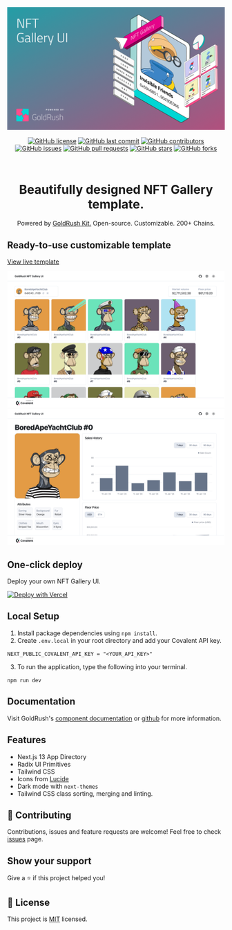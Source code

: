 <div align="center">
  <a href="https://www.covalenthq.com/products/goldrush/" target="_blank">
    <img alt="GoldRush NFT Gallery UI template" src="https://raw.githubusercontent.com/covalenthq/goldrush-nft-gallery-ui/main/static/grk-nft-banner.png" style="max-width: 100%;"/>
  </a>
  <br/>
  
[![GitHub license](https://img.shields.io/github/license/covalenthq/goldrush-nft-gallery-ui)](https://github.com/covalenthq/goldrush-nft-gallery-ui/blob/main/LICENSE)
[![GitHub last commit](https://img.shields.io/github/last-commit/covalenthq/goldrush-nft-gallery-ui)](https://github.com/covalenthq/goldrush-nft-gallery-ui/commits/master)
[![GitHub contributors](https://img.shields.io/github/contributors/covalenthq/goldrush-nft-gallery-ui)](https://github.com/covalenthq/goldrush-nft-gallery-ui/graphs/contributors)
[![GitHub issues](https://img.shields.io/github/issues/covalenthq/goldrush-nft-gallery-ui)](https://github.com/covalenthq/goldrush-nft-gallery-ui/issues)
[![GitHub pull requests](https://img.shields.io/github/issues-pr/covalenthq/goldrush-nft-gallery-ui)](https://github.com/covalenthq/goldrush-nft-gallery-ui/pulls)
[![GitHub stars](https://img.shields.io/github/stars/covalenthq/goldrush-nft-gallery-ui)](https://github.com/covalenthq/goldrush-nft-gallery-ui/stargazers)
[![GitHub forks](https://img.shields.io/github/forks/covalenthq/goldrush-nft-gallery-ui)](https://github.com/covalenthq/goldrush-nft-gallery-ui/network/members)

<!-- Additional sections of your README -->



</div>

<br/>

<h1 align="center">Beautifully designed NFT Gallery template.</h1>

<div align="center">
Powered by <span><a href="https://github.com/covalenthq/goldrush-kit">GoldRush Kit.</a></span> Open-source. Customizable. 200+ Chains.
</div>


## Ready-to-use customizable template

<a href="https://goldrush-nft-gallery-ui.vercel.app/">View live template</a>

<img alt="GoldRush NFT List" src="https://raw.githubusercontent.com/covalenthq/goldrush-nft-gallery-ui/main/static/grk-nft-list.png" style="max-width: 100%;"/>

<img alt="GoldRush NFT Detail" src="https://raw.githubusercontent.com/covalenthq/goldrush-nft-gallery-ui/main/static/grk-nft-detail.png" style="max-width: 100%;"/>

## One-click deploy

Deploy your own NFT Gallery UI.

[![Deploy with Vercel](https://vercel.com/button)](https://vercel.com/new/clone?repository-url=https%3A%2F%2Fgithub.com%2Fcovalenthq%2Fgoldrush-nft-gallery-ui&env=NEXT_PUBLIC_COVALENT_API_KEY&envDescription=Visit%20Covalent%20to%20sign%20up%20for%20an%20API%20key&envLink=https%3A%2F%2Fwww.covalenthq.com%2Fplatform%2Fauth%2Fregister%2F)

## Local Setup

1. Install package dependencies using `npm install`.
2. Create `.env.local` in your root directory and add your Covalent API key.
```
NEXT_PUBLIC_COVALENT_API_KEY = "<YOUR_API_KEY>"
```
3. To run the application, type the following into your terminal.
```
npm run dev
```

## Documentation

Visit GoldRush's [component documentation](https://www.covalenthq.com/docs/unified-api/quickstart/goldrush-kit/) or [github](https://github.com/covalenthq/goldrush-kit)  for more information.

## Features

- Next.js 13 App Directory
- Radix UI Primitives
- Tailwind CSS
- Icons from [Lucide](https://lucide.dev)
- Dark mode with `next-themes`
- Tailwind CSS class sorting, merging and linting.


## 🤝 Contributing

Contributions, issues and feature requests are welcome!
Feel free to check <a href="https://github.com/covalenthq/goldrush-nft-gallery-ui/issues">issues</a> page.

## Show your support

Give a ⭐️ if this project helped you!



## 📝 License

This project is <a href="https://github.com/covalenthq/goldrush-nft-gallery-ui/blob/main/LICENSE">MIT</a> licensed.


